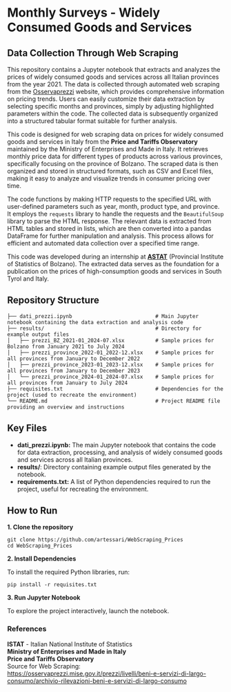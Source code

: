 <h1>Monthly Surveys - Widely Consumed Goods and Services</h1>
<h2>Data Collection Through Web Scraping</h2>

This repository contains a Jupyter notebook that extracts and analyzes the prices of widely consumed goods and services across all Italian provinces from the year 2021. The data is collected through automated web scraping from the [Osservaprezzi](https://osservaprezzi.mise.gov.it/prezzi/livelli/beni-e-servizi-di-largo-consumo/archivio-rilevazioni-beni-e-servizi-di-largo-consumo) website, which provides comprehensive information on pricing trends. Users can easily customize their data extraction by selecting specific months and provinces, simply by adjusting highlighted parameters within the code. The collected data is subsequently organized into a structured tabular format suitable for further analysis.

This code is designed for web scraping data on prices for widely consumed goods and services in Italy from the **Price and Tariffs Observatory** maintained by the Ministry of Enterprises and Made in Italy. It retrieves monthly price data for different types of products across various provinces, specifically focusing on the province of Bolzano. The scraped data is then organized and stored in structured formats, such as CSV and Excel files, making it easy to analyze and visualize trends in consumer pricing over time.

The code functions by making HTTP requests to the specified URL with user-defined parameters such as year, month, product type, and province. It employs the `requests` library to handle the requests and the `BeautifulSoup` library to parse the HTML response. The relevant data is extracted from HTML tables and stored in lists, which are then converted into a pandas DataFrame for further manipulation and analysis. This process allows for efficient and automated data collection over a specified time range.

This code was developed during an internship at [**ASTAT**](https://astat.provincia.bz.it/it/default.asp) (Provincial Institute of Statistics of Bolzano). The extracted data serves as the foundation for a publication on the prices of high-consumption goods and services in South Tyrol and Italy.

## Repository Structure

```
├── dati_prezzi.ipynb                           # Main Jupyter notebook containing the data extraction and analysis code
├── results/                                    # Directory for example output files
│   ├── prezzi_BZ_2021-01_2024-07.xlsx          # Sample prices for Bolzano from January 2021 to July 2024
│   ├── prezzi_province_2022-01_2022-12.xlsx    # Sample prices for all provinces from January to December 2022
│   ├── prezzi_province_2023-01_2023-12.xlsx    # Sample prices for all provinces from January to December 2023
│   └── prezzi_province_2024-01_2024-07.xlsx    # Sample prices for all provinces from January to July 2024
├── requisites.txt                              # Dependencies for the project (used to recreate the environment)
└── README.md                                   # Project README file providing an overview and instructions

```

## Key Files

- **dati_prezzi.ipynb:** The main Jupyter notebook that contains the code for data extraction, processing, and analysis of widely consumed goods and services across all Italian provinces.
- **results/**: Directory containing example output files generated by the notebook.
- **requirements.txt:** A list of Python dependencies required to run the project, useful for recreating the environment.

## How to Run

**1. Clone the repository**
```
git clone https://github.com/artessari/WebScraping_Prices
cd WebScraping_Prices
```

**2. Install Dependencies**

To install the required Python libraries, run:
```
pip install -r requisites.txt
```

**3. Run Jupyter Notebook**

To explore the project interactively, launch the notebook.

### References
**ISTAT** - Italian National Institute of Statistics  
**Ministry of Enterprises and Made in Italy**  
**Price and Tariffs Observatory**  
Source for Web Scraping: https://osservaprezzi.mise.gov.it/prezzi/livelli/beni-e-servizi-di-largo-consumo/archivio-rilevazioni-beni-e-servizi-di-largo-consumo
